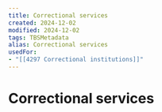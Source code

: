 ```yaml
---
title: Correctional services
created: 2024-12-02
modified: 2024-12-02
tags: TBSMetadata
alias: Correctional services
usedFor:
- "[[4297 Correctional institutions]]"
---
```

# Correctional services
